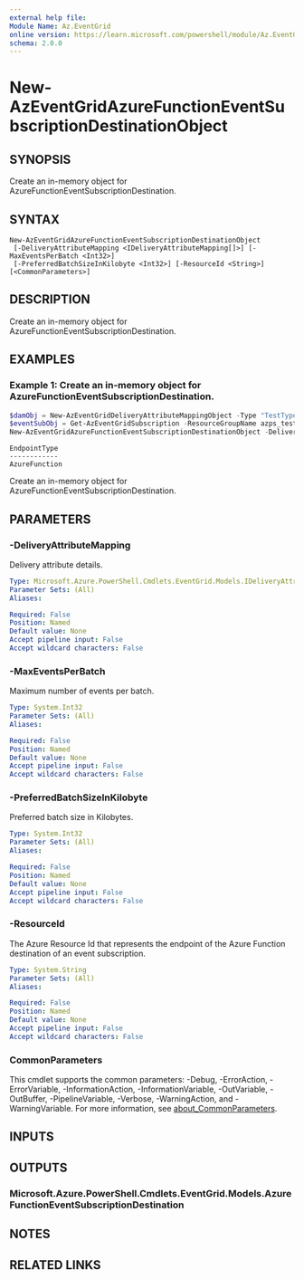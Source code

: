 ```yaml
---
external help file:
Module Name: Az.EventGrid
online version: https://learn.microsoft.com/powershell/module/Az.EventGrid/new-azeventgridazurefunctioneventsubscriptiondestinationobject
schema: 2.0.0
---
```


# New-AzEventGridAzureFunctionEventSubscriptionDestinationObject

## SYNOPSIS
Create an in-memory object for AzureFunctionEventSubscriptionDestination.

## SYNTAX

```
New-AzEventGridAzureFunctionEventSubscriptionDestinationObject
 [-DeliveryAttributeMapping <IDeliveryAttributeMapping[]>] [-MaxEventsPerBatch <Int32>]
 [-PreferredBatchSizeInKilobyte <Int32>] [-ResourceId <String>] [<CommonParameters>]
```

## DESCRIPTION
Create an in-memory object for AzureFunctionEventSubscriptionDestination.

## EXAMPLES

### Example 1: Create an in-memory object for AzureFunctionEventSubscriptionDestination.
```powershell
$damObj = New-AzEventGridDeliveryAttributeMappingObject -Type "TestType" -Name "TestName"
$eventSubObj = Get-AzEventGridSubscription -ResourceGroupName azps_test_group_eventgrid -DomainName azps-domain -TopicName azps-topic
New-AzEventGridAzureFunctionEventSubscriptionDestinationObject -DeliveryAttributeMapping $damObj -ResourceId $eventSubObj.Id
```

```output
EndpointType
------------
AzureFunction
```

Create an in-memory object for AzureFunctionEventSubscriptionDestination.

## PARAMETERS

### -DeliveryAttributeMapping
Delivery attribute details.

```yaml
Type: Microsoft.Azure.PowerShell.Cmdlets.EventGrid.Models.IDeliveryAttributeMapping[]
Parameter Sets: (All)
Aliases:

Required: False
Position: Named
Default value: None
Accept pipeline input: False
Accept wildcard characters: False
```

### -MaxEventsPerBatch
Maximum number of events per batch.

```yaml
Type: System.Int32
Parameter Sets: (All)
Aliases:

Required: False
Position: Named
Default value: None
Accept pipeline input: False
Accept wildcard characters: False
```

### -PreferredBatchSizeInKilobyte
Preferred batch size in Kilobytes.

```yaml
Type: System.Int32
Parameter Sets: (All)
Aliases:

Required: False
Position: Named
Default value: None
Accept pipeline input: False
Accept wildcard characters: False
```

### -ResourceId
The Azure Resource Id that represents the endpoint of the Azure Function destination of an event subscription.

```yaml
Type: System.String
Parameter Sets: (All)
Aliases:

Required: False
Position: Named
Default value: None
Accept pipeline input: False
Accept wildcard characters: False
```

### CommonParameters
This cmdlet supports the common parameters: -Debug, -ErrorAction, -ErrorVariable, -InformationAction, -InformationVariable, -OutVariable, -OutBuffer, -PipelineVariable, -Verbose, -WarningAction, and -WarningVariable. For more information, see [about_CommonParameters](http://go.microsoft.com/fwlink/?LinkID=113216).

## INPUTS

## OUTPUTS

### Microsoft.Azure.PowerShell.Cmdlets.EventGrid.Models.AzureFunctionEventSubscriptionDestination

## NOTES

## RELATED LINKS

